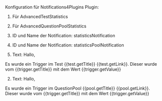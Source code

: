 Konfiguration für Notifications4Plugins Plugin:

1. Für AdvancedTestStatistics
2. Für AdvancedQuestionPoolStatistics

1. ID und Name der Notification: statisticsNotification
2. ID und Name der Notification: statisticsPoolNotification

1. Text: 
Hallo,

Es wurde ein Trigger im Test {{test.getTitle}} {{test.getLink}}. Dieser wurde vom {{trigger.getTitle}} mit dem Wert {{trigger.getValue}}


2. Text:
Hallo,

Es wurde ein Trigger im QuestionPool {{pool.getTitle}} {{pool.getLink}}. Dieser wurde vom {{trigger.getTitle}} mit dem Wert {{trigger.getValue}}
